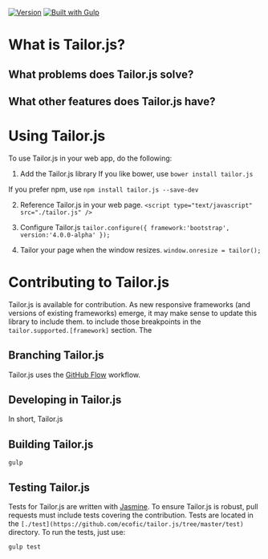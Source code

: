 [![Version](http://img.shields.io/badge/version-0.2.0-yellow.svg?style=flat)](https://www.ecofic.com)
[![Built with Gulp](https://img.shields.io/badge/built%20with-gulp-green.svg)](http://gulpjs.com/)

# What is Tailor.js?

## What problems does Tailor.js solve?

## What other features does Tailor.js have?

# Using Tailor.js
To use Tailor.js in your web app, do the following:

1. Add the Tailor.js library
If you like bower, use `bower install tailor.js`

If you prefer npm, use `npm install tailor.js --save-dev`

2. Reference Tailor.js in your web page.
`<script type="text/javascript" src="./tailor.js" />`
	
3. Configure Tailor.js
`tailor.configure({ framework:'bootstrap', version:'4.0.0-alpha' });`

4. Tailor your page when the window resizes.
`window.onresize = tailor();`


# Contributing to Tailor.js
Tailor.js is available for contribution. As new responsive frameworks (and versions of existing frameworks) emerge, 
it may make sense to update this library to include them. 
to include those breakpoints in the `tailor.supported.[framework]` section. The 

## Branching Tailor.js
Tailor.js uses the [GitHub Flow](https://guides.github.com/introduction/flow/) workflow.

## Developing in Tailor.js
In short, Tailor.js 

## Building Tailor.js

`gulp`

## Testing Tailor.js
Tests for Tailor.js are written with [Jasmine](http://jasmine.github.io/). To ensure Tailor.js is robust,
pull requests must include tests covering the contribution. Tests are located in the `[./test](https://github.com/ecofic/tailor.js/tree/master/test)`
directory. To run the tests, just use:

`gulp test`
